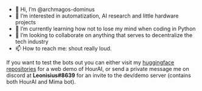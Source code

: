 - 👋 Hi, I’m @archmagos-dominus
- 👀 I’m interested in automatization, AI research and little hardware projects
- 🌱 I’m currently learning how not to lose my mind when coding in Python
- 💞️ I’m looking to collaborate on anything that serves to decentralize the tech industry
- 📫 How to reach me: shout really loud.

If you want to test the bots out you can either visit my [huggingface repositories](https://huggingface.co/archmagos) for a web demo of HourAI, or send a private message me on discord at **Leonisius#8639** for an invite to the dev/demo server (contains both HourAI and Mima bot).
<!---
archmagos-dominus/archmagos-dominus is a ✨ special ✨ repository because its `README.md` (this file) appears on your GitHub profile.
You can click the Preview link to take a look at your changes.
--->
